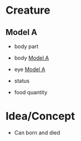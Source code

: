 # Creature

## Model A

- body part
 - body [Model A](body.md)
 - eye [Model A](eye.md)

- status
 - food quantity

# Idea/Concept

- Can born and died
